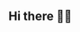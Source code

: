 ## Hi there 👋🥰

<!--
👩‍🎓-My name is Marcela;
📝-I'm studying in Alura;
💻-I use this space to organize and share my projects;
-->
